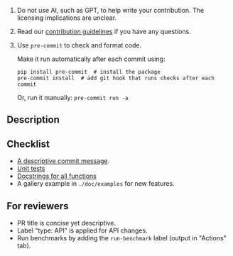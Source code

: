 1. Do not use AI, such as GPT, to help write your contribution.
   The licensing implications are unclear.

2. Read our
   [contribution guidelines](https://scikit-image.org/docs/dev/development/contribute.html)
   if you have any questions.

3. Use `pre-commit` to check and format code.

   Make it run automatically after each commit using:

   ```
   pip install pre-commit  # install the package
   pre-commit install  # add git hook that runs checks after each commit
   ```

   Or, run it manually: `pre-commit run -a`

## Description

<!-- If this is a bug-fix or enhancement, provide the issue it closes. -->
<!-- If this is a new feature, reference what paper it implements. -->

## Checklist

<!-- Before PRs can be merged, they should provide: -->

- [A descriptive commit message](https://vxlabs.com/software-development-handbook/#good-commit-messages).
- [Unit tests](https://scikit-image.org/docs/stable/user_guide/install.html#testing)
- [Docstrings for all functions](https://github.com/numpy/numpy/blob/master/doc/example.py)
- A gallery example in `./doc/examples` for new features.

## For reviewers

- PR title is concise yet descriptive.
- Label "type: API" is applied for API changes.
- Run benchmarks by adding the `run-benchmark` label (output in "Actions" tab).
